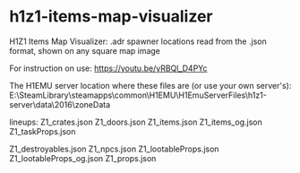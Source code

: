 # h1z1-items-map-visualizer
H1Z1 Items Map Visualizer: .adr spawner locations read from the .json format, shown on any square map image

For instruction on use:
https://youtu.be/yRBQl_D4PYc

The H1EMU server location where these files are (or use your own server's):
E:\SteamLibrary\steamapps\common\H1EMU\H1EmuServerFiles\h1z1-server\data\2016\zoneData

lineups:
Z1_crates.json
Z1_doors.json
Z1_items.json
Z1_items_og.json
Z1_taskProps.json

Z1_destroyables.json
Z1_npcs.json
Z1_lootableProps.json
Z1_lootableProps_og.json
Z1_props.json
